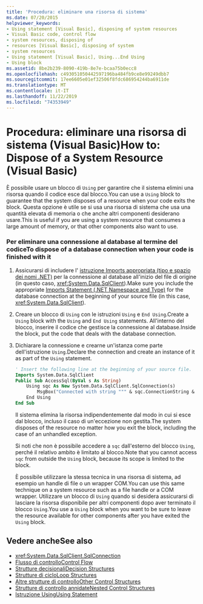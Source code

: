 ```yaml
---
title: 'Procedura: eliminare una risorsa di sistema'
ms.date: 07/20/2015
helpviewer_keywords:
- Using statement [Visual Basic], disposing of system resources
- Visual Basic code, control flow
- system resources, disposing of
- resources [Visual Basic], disposing of system
- system resources
- Using statement [Visual Basic], Using...End Using
- Using block
ms.assetid: 8be2b239-8090-419b-8e7e-bcaa75b0ecc8
ms.openlocfilehash: c493051050442597196ba484fb9ce8e99249dbb7
ms.sourcegitcommit: 17ee6605e01ef32506f8fdc686954244ba6911de
ms.translationtype: MT
ms.contentlocale: it-IT
ms.lasthandoff: 11/22/2019
ms.locfileid: "74353949"
---
```

# <a name="how-to-dispose-of-a-system-resource-visual-basic"></a><span data-ttu-id="6dd4c-102">Procedura: eliminare una risorsa di sistema (Visual Basic)</span><span class="sxs-lookup"><span data-stu-id="6dd4c-102">How to: Dispose of a System Resource (Visual Basic)</span></span>
<span data-ttu-id="6dd4c-103">È possibile usare un blocco di `Using` per garantire che il sistema elimini una risorsa quando il codice esce dal blocco.</span><span class="sxs-lookup"><span data-stu-id="6dd4c-103">You can use a `Using` block to guarantee that the system disposes of a resource when your code exits the block.</span></span> <span data-ttu-id="6dd4c-104">Questa opzione è utile se si usa una risorsa di sistema che usa una quantità elevata di memoria o che anche altri componenti desiderano usare.</span><span class="sxs-lookup"><span data-stu-id="6dd4c-104">This is useful if you are using a system resource that consumes a large amount of memory, or that other components also want to use.</span></span>  
  
### <a name="to-dispose-of-a-database-connection-when-your-code-is-finished-with-it"></a><span data-ttu-id="6dd4c-105">Per eliminare una connessione al database al termine del codice</span><span class="sxs-lookup"><span data-stu-id="6dd4c-105">To dispose of a database connection when your code is finished with it</span></span>  
  
1. <span data-ttu-id="6dd4c-106">Assicurarsi di includere l' [istruzione Imports appropriata (tipo e spazio dei nomi .NET)](../../../../visual-basic/language-reference/statements/imports-statement-net-namespace-and-type.md) per la connessione al database all'inizio del file di origine (in questo caso, <xref:System.Data.SqlClient>).</span><span class="sxs-lookup"><span data-stu-id="6dd4c-106">Make sure you include the appropriate [Imports Statement (.NET Namespace and Type)](../../../../visual-basic/language-reference/statements/imports-statement-net-namespace-and-type.md) for the database connection at the beginning of your source file (in this case, <xref:System.Data.SqlClient>).</span></span>  
  
2. <span data-ttu-id="6dd4c-107">Creare un blocco di `Using` con le istruzioni `Using` e `End Using`.</span><span class="sxs-lookup"><span data-stu-id="6dd4c-107">Create a `Using` block with the `Using` and `End Using` statements.</span></span> <span data-ttu-id="6dd4c-108">All'interno del blocco, inserire il codice che gestisce la connessione al database.</span><span class="sxs-lookup"><span data-stu-id="6dd4c-108">Inside the block, put the code that deals with the database connection.</span></span>  
  
3. <span data-ttu-id="6dd4c-109">Dichiarare la connessione e crearne un'istanza come parte dell'istruzione `Using`.</span><span class="sxs-lookup"><span data-stu-id="6dd4c-109">Declare the connection and create an instance of it as part of the `Using` statement.</span></span>  
  
    ```vb  
    ' Insert the following line at the beginning of your source file.  
    Imports System.Data.SqlClient  
    Public Sub AccessSql(ByVal s As String)  
        Using sqc As New System.Data.SqlClient.SqlConnection(s)  
            MsgBox("Connected with string """ & sqc.ConnectionString & """")  
        End Using  
    End Sub  
    ```  
  
     <span data-ttu-id="6dd4c-110">Il sistema elimina la risorsa indipendentemente dal modo in cui si esce dal blocco, incluso il caso di un'eccezione non gestita.</span><span class="sxs-lookup"><span data-stu-id="6dd4c-110">The system disposes of the resource no matter how you exit the block, including the case of an unhandled exception.</span></span>  
  
     <span data-ttu-id="6dd4c-111">Si noti che non è possibile accedere a `sqc` dall'esterno del blocco `Using`, perché il relativo ambito è limitato al blocco.</span><span class="sxs-lookup"><span data-stu-id="6dd4c-111">Note that you cannot access `sqc` from outside the `Using` block, because its scope is limited to the block.</span></span>  
  
     <span data-ttu-id="6dd4c-112">È possibile utilizzare la stessa tecnica in una risorsa di sistema, ad esempio un handle di file o un wrapper COM.</span><span class="sxs-lookup"><span data-stu-id="6dd4c-112">You can use this same technique on a system resource such as a file handle or a COM wrapper.</span></span> <span data-ttu-id="6dd4c-113">Utilizzare un blocco di `Using` quando si desidera assicurarsi di lasciare la risorsa disponibile per altri componenti dopo aver terminato il blocco `Using`.</span><span class="sxs-lookup"><span data-stu-id="6dd4c-113">You use a `Using` block when you want to be sure to leave the resource available for other components after you have exited the `Using` block.</span></span>  
  
## <a name="see-also"></a><span data-ttu-id="6dd4c-114">Vedere anche</span><span class="sxs-lookup"><span data-stu-id="6dd4c-114">See also</span></span>

- <xref:System.Data.SqlClient.SqlConnection>
- [<span data-ttu-id="6dd4c-115">Flusso di controllo</span><span class="sxs-lookup"><span data-stu-id="6dd4c-115">Control Flow</span></span>](../../../../visual-basic/programming-guide/language-features/control-flow/index.md)
- [<span data-ttu-id="6dd4c-116">Strutture decisionali</span><span class="sxs-lookup"><span data-stu-id="6dd4c-116">Decision Structures</span></span>](../../../../visual-basic/programming-guide/language-features/control-flow/decision-structures.md)
- [<span data-ttu-id="6dd4c-117">Strutture di ciclo</span><span class="sxs-lookup"><span data-stu-id="6dd4c-117">Loop Structures</span></span>](../../../../visual-basic/programming-guide/language-features/control-flow/loop-structures.md)
- [<span data-ttu-id="6dd4c-118">Altre strutture di controllo</span><span class="sxs-lookup"><span data-stu-id="6dd4c-118">Other Control Structures</span></span>](../../../../visual-basic/programming-guide/language-features/control-flow/other-control-structures.md)
- [<span data-ttu-id="6dd4c-119">Strutture di controllo annidate</span><span class="sxs-lookup"><span data-stu-id="6dd4c-119">Nested Control Structures</span></span>](../../../../visual-basic/programming-guide/language-features/control-flow/nested-control-structures.md)
- [<span data-ttu-id="6dd4c-120">Istruzione Using</span><span class="sxs-lookup"><span data-stu-id="6dd4c-120">Using Statement</span></span>](../../../../visual-basic/language-reference/statements/using-statement.md)
